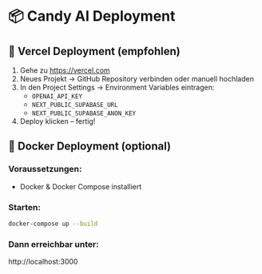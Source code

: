 # 📦 Candy AI Deployment

## 🚀 Vercel Deployment (empfohlen)

1. Gehe zu https://vercel.com
2. Neues Projekt → GitHub Repository verbinden oder manuell hochladen
3. In den Project Settings → Environment Variables eintragen:
   - `OPENAI_API_KEY`
   - `NEXT_PUBLIC_SUPABASE_URL`
   - `NEXT_PUBLIC_SUPABASE_ANON_KEY`
4. Deploy klicken – fertig!

## 🐳 Docker Deployment (optional)

### Voraussetzungen:
- Docker & Docker Compose installiert

### Starten:

```bash
docker-compose up --build
```

### Dann erreichbar unter:
http://localhost:3000

